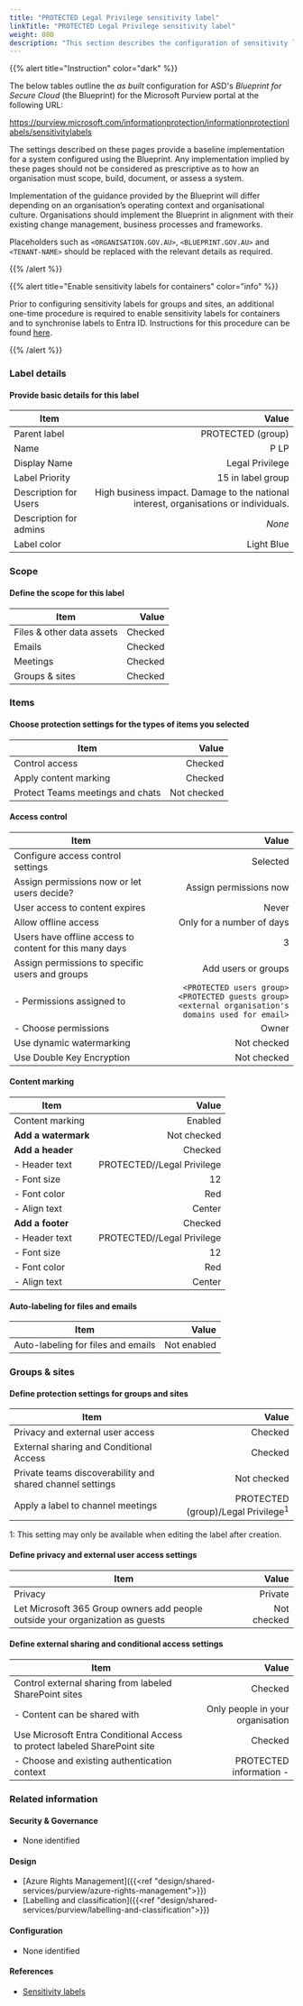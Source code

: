 ```yaml
---
title: "PROTECTED Legal Privilege sensitivity label"
linkTitle: "PROTECTED Legal Privilege sensitivity label"
weight: 080
description: "This section describes the configuration of sensitivity labels within Microsoft Purview associated with systems built according to guidance in ASD's Blueprint for Secure Cloud."
---
```


{{% alert title="Instruction" color="dark" %}}

The below tables outline the *as built* configuration for ASD's *Blueprint for Secure Cloud* (the Blueprint) for the Microsoft Purview portal at the following URL:

<https://purview.microsoft.com/informationprotection/informationprotectionlabels/sensitivitylabels>

The settings described on these pages provide a baseline implementation for a system configured using the Blueprint. Any implementation implied by these pages should not be considered as prescriptive as to how an organisation must scope, build, document, or assess a system.

Implementation of the guidance provided by the Blueprint will differ depending on an organisation’s operating context and organisational culture. Organisations should implement the Blueprint in alignment with their existing change management, business processes and frameworks.

Placeholders such as `<ORGANISATION.GOV.AU>`, `<BLUEPRINT.GOV.AU>` and `<TENANT-NAME>` should be replaced with the relevant details as required.

{{% /alert %}}

{{% alert title="Enable sensitivity labels for containers" color="info" %}}

Prior to configuring sensitivity labels for groups and sites, an additional one-time procedure is required to enable sensitivity labels for containers and to synchronise labels to Entra ID. Instructions for this procedure can be found [here](https://learn.microsoft.com/en-au/purview/sensitivity-labels-teams-groups-sites#how-to-enable-sensitivity-labels-for-containers-and-synchronize-labels).

{{% /alert %}}

### Label details

#### Provide basic details for this label

| Item                   |                                                                                Value |
| ---------------------- | -----------------------------------------------------------------------------------: |
| Parent label           |                                                                    PROTECTED (group) |
| Name                   |                                                                                 P LP |
| Display Name           |                                                                      Legal Privilege |
| Label Priority         |                                                                    15 in label group |
| Description for Users  | High business impact. Damage to the national interest, organisations or individuals. |
| Description for admins |                                                                               *None* |
| Label color            |                                                                           Light Blue |

### Scope

#### Define the scope for this label

| Item                      |   Value |
| ------------------------- | ------: |
| Files & other data assets | Checked |
| Emails                    | Checked |
| Meetings                  | Checked |
| Groups & sites            | Checked |

### Items

#### Choose protection settings for the types of items you selected

| Item                             |       Value |
| -------------------------------- | ----------: |
| Control access                   |     Checked |
| Apply content marking            |     Checked |
| Protect Teams meetings and chats | Not checked |

#### Access control

| Item                                                    |                                                                                                         Value |
| ------------------------------------------------------- | ------------------------------------------------------------------------------------------------------------: |
| Configure access control settings                       |                                                                                                      Selected |
| Assign permissions now or let users decide?             |                                                                                        Assign permissions now |
| User access to content expires                          |                                                                                                         Never |
| Allow offline access                                    |                                                                                     Only for a number of days |
| Users have offline access to content for this many days |                                                                                                             3 |
| Assign permissions to specific users and groups         |                                                                                           Add users or groups |
| - Permissions assigned to                               | `<PROTECTED users group>`<br>`<PROTECTED guests group>`<br>`<external organisation's domains used for email>` |
| - Choose permissions                                    |                                                                                                         Owner |
| Use dynamic watermarking                                |                                                                                                   Not checked |
| Use Double Key Encryption                               |                                                                                                   Not checked |

#### Content marking

| Item                |                      Value |
| ------------------- | -------------------------: |
| Content marking     |                    Enabled |
| **Add a watermark** |                Not checked |
| **Add a header**    |                    Checked |
| - Header text       | PROTECTED//Legal Privilege |
| - Font size         |                         12 |
| - Font color        |                        Red |
| - Align text        |                     Center |
| **Add a footer**    |                    Checked |
| - Header text       | PROTECTED//Legal Privilege |
| - Font size         |                         12 |
| - Font color        |                        Red |
| - Align text        |                     Center |

#### Auto-labeling for files and emails

| Item                               |       Value |
| ---------------------------------- | ----------: |
| Auto-labeling for files and emails | Not enabled |

### Groups & sites

#### Define protection settings for groups and sites

| Item                                                      |                                         Value |
| --------------------------------------------------------- | --------------------------------------------: |
| Privacy and external user access                          |                                       Checked |
| External sharing and Conditional Access                   |                                       Checked |
| Private teams discoverability and shared channel settings |                                   Not checked |
| Apply a label to channel meetings                         | PROTECTED (group)/Legal Privilege<sup>1</sup> |

1: This setting may only be available when editing the label after creation.

#### Define privacy and external user access settings

| Item                                                                          |       Value |
| ----------------------------------------------------------------------------- | ----------: |
| Privacy                                                                       |     Private |
| Let Microsoft 365 Group owners add people outside your organization as guests | Not checked |

#### Define external sharing and conditional access settings

| Item                                                                      |                            Value |
| ------------------------------------------------------------------------- | -------------------------------: |
| Control external sharing from labeled SharePoint sites                    |                          Checked |
| - Content can be shared with                                              | Only people in your organisation |
| Use Microsoft Entra Conditional Access to protect labeled SharePoint site |                          Checked |
| - Choose and existing authentication context                              |          PROTECTED information - |

### Related information

#### Security & Governance

* None identified
  
#### Design

* [Azure Rights Management]({{<ref "design/shared-services/purview/azure-rights-management">}})
* [Labelling and classification]({{<ref "design/shared-services/purview/labelling-and-classification">}})
  
#### Configuration

* None identified

#### References

* [Sensitivity labels](https://learn.microsoft.com/en-gb/purview/sensitivity-labels)
